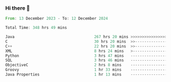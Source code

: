 ### Hi there 👋

<!--
**luoxuanzao/luoxuanzao** is a ✨ _special_ ✨ repository because its `README.md` (this file) appears on your GitHub profile.

Here are some ideas to get you started:

- 🔭 I’m currently working on ...
- 🌱 I’m currently learning ...
- 👯 I’m looking to collaborate on ...
- 🤔 I’m looking for help with ...
- 💬 Ask me about ...
- 📫 How to reach me: ...
- 😄 Pronouns: ...
- ⚡ Fun fact: ...
-->

<!--START_SECTION:waka-->

```rust
From: 13 December 2023 - To: 12 December 2024

Total Time: 348 hrs 49 mins

Java                                   267 hrs 20 mins >>>>>>>>>>>>>>>>>>>------   76.62 %
C                                      30 hrs 20 mins  >>-----------------------   08.69 %
C++                                    22 hrs 20 mins  >>-----------------------   06.40 %
XML                                    8 hrs 24 mins   >------------------------   02.41 %
Python                                 3 hrs 47 mins   -------------------------   01.08 %
SQL                                    3 hrs 46 mins   -------------------------   01.08 %
ObjectiveC                             2 hrs 8 mins    -------------------------   00.61 %
Groovy                                 1 hr 33 mins    -------------------------   00.45 %
Java Properties                        1 hr 13 mins    -------------------------   00.35 %
```

<!--END_SECTION:waka-->